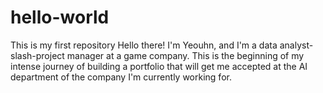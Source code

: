 # hello-world
This is my first repository
Hello there! I'm Yeouhn, and I'm a data analyst-slash-project manager at a game company.
This is the beginning of my intense journey of building a portfolio that will get me accepted at the AI department of the company I'm currently working for.
